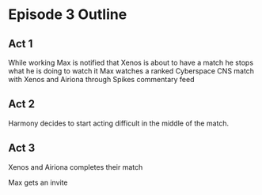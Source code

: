 # Episode 3 Outline
## Act 1
While working Max is notified that Xenos is about to have a match he stops what he is doing to watch it
Max watches a ranked Cyberspace CNS match with Xenos and Airiona through Spikes commentary feed 

## Act 2
Harmony decides to start acting difficult in the middle of the match.


## Act 3
Xenos and Airiona completes their match


Max gets an invite

